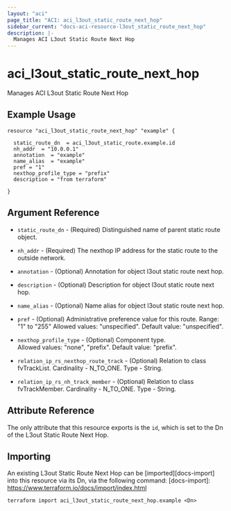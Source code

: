 ```yaml
---
layout: "aci"
page_title: "ACI: aci_l3out_static_route_next_hop"
sidebar_current: "docs-aci-resource-l3out_static_route_next_hop"
description: |-
  Manages ACI L3out Static Route Next Hop
---
```


# aci_l3out_static_route_next_hop

Manages ACI L3out Static Route Next Hop

## Example Usage

```hcl
resource "aci_l3out_static_route_next_hop" "example" {

  static_route_dn  = aci_l3out_static_route.example.id
  nh_addr  = "10.0.0.1"
  annotation  = "example"
  name_alias  = "example"
  pref = "1"
  nexthop_profile_type = "prefix"
  description = "from terraform"

}
```

## Argument Reference

- `static_route_dn` - (Required) Distinguished name of parent static route object.
- `nh_addr` - (Required) The nexthop IP address for the static route to the outside network.
- `annotation` - (Optional) Annotation for object l3out static route next hop.
- `description` - (Optional) Description for object l3out static route next hop.
- `name_alias` - (Optional) Name alias for object l3out static route next hop.
- `pref` - (Optional) Administrative preference value for this route. Range: "1" to "255"
  Allowed values: "unspecified". Default value: "unspecified".
- `nexthop_profile_type` - (Optional) Component type.  
  Allowed values: "none", "prefix". Default value: "prefix".

- `relation_ip_rs_nexthop_route_track` - (Optional) Relation to class fvTrackList. Cardinality - N_TO_ONE. Type - String.
- `relation_ip_rs_nh_track_member` - (Optional) Relation to class fvTrackMember. Cardinality - N_TO_ONE. Type - String.

## Attribute Reference

The only attribute that this resource exports is the `id`, which is set to the
Dn of the L3out Static Route Next Hop.

## Importing

An existing L3out Static Route Next Hop can be [imported][docs-import] into this resource via its Dn, via the following command:
[docs-import]: https://www.terraform.io/docs/import/index.html

```
terraform import aci_l3out_static_route_next_hop.example <Dn>
```
